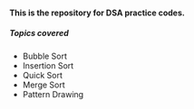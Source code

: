 #### This is the repository for DSA practice codes.
##### Topics covered
- Bubble Sort
- Insertion Sort
- Quick Sort
- Merge Sort
- Pattern Drawing